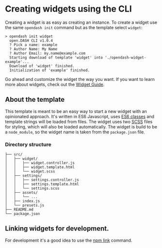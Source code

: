 # Creating widgets using the CLI

Creating a widget is as easy as creating an instance. To create a widget use the same `opendash init` command but as the template select `widget`:

```
> opendash init widget
  open.DASH CLI v1.0.4
  ? Pick a name: example
  ? Author Name: My Name
  ? Author Email: my.name@example.com
  Starting download of template 'widget' into './opendash-widget-example'...
  Download of 'widget' finished.
  Initialization of 'example' finished.
```

Go ahead and customize the widget the way you want. If you want to learn more about widgets, check out the [Widget Guide](/guides/widgets.md).

## About the template

This template is meant to be an easy way to start a new widget with an opinionated approach. It's written in ES6 Javascript, uses [ES6 classes](http://es6-features.org/#ClassDefinition) and template strings will be loaded from files. The widget uses two [SCSS](http://sass-lang.com/) files for styling, which will also be loaded automatically. The widget is build to be a `node_module`, so the widget name is taken from the `package.json` file.

### Directory structure

```
├── src/
│   ├── widget/
│   │   ├── widget.controller.js
│   │   ├── widget.template.html
│   │   └── widget.scss
│   ├── settings/
│   │   ├── settings.controller.js
│   │   ├── settings.template.html
│   │   └── settings.scss
│   ├── assets/
│   │   └── ...
│   ├── index.js
│   └── presets.js
├── README.md
└── package.json
```

## Linking widgets for development.

For development it's a good idea to use the [npm link](https://docs.npmjs.com/cli/link) command.
